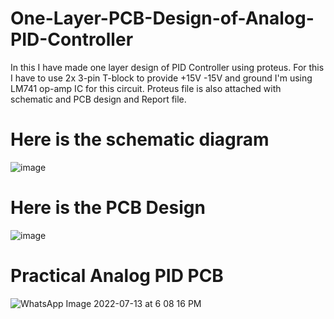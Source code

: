 # One-Layer-PCB-Design-of-Analog-PID-Controller
In this I have made one layer  design of PID Controller using proteus.
For this I have to use 2x 3-pin T-block to provide +15V -15V and ground
I'm using LM741 op-amp IC for this circuit.
Proteus file is also attached with schematic and PCB design and Report file.
# Here is the schematic diagram
![image](https://user-images.githubusercontent.com/70439212/178740569-46177417-edbf-475c-87dd-af302d5c8d0c.png)
# Here is the PCB Design
![image](https://user-images.githubusercontent.com/70439212/178740753-4718d69a-9090-407d-84bb-d774967e835c.png)
# Practical Analog PID PCB
![WhatsApp Image 2022-07-13 at 6 08 16 PM](https://user-images.githubusercontent.com/70439212/178741251-3c954632-db9d-4ad9-b598-7b32d46d5e79.jpeg)
